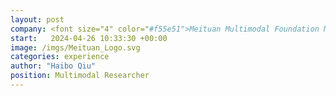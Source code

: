 ```yaml
---
layout: post
company: <font size="4" color="#f55e51">Meituan Multimodal Foundation Model Group</font>
start:   2024-04-26 10:33:30 +00:00
image: /imgs/Meituan_Logo.svg 
categories: experience 
author: "Haibo Qiu"
position: Multimodal Researcher
---
```



